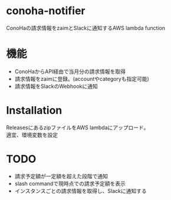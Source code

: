 # conoha-notifier
ConoHaの請求情報をzaimとSlackに通知するAWS lambda function

# 機能
- ConoHaからAPI経由で当月分の請求情報を取得
- 請求情報をzaimに登録。(accountやcategoryも指定可能)
- 請求情報をSlackのWebhookに通知

# Installation
ReleasesにあるzipファイルをAWS lambdaにアップロード。  
適宜、環境変数を設定

# TODO
- 請求予定額が一定額を超えた段階で通知
- slash commandで現時点での請求予定額を表示
- インスタンスごとの請求情報を取得し、Slackに通知する
